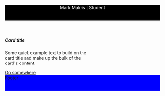 <link type="text/css" rel="stylesheet" href="/assets/css/bootstrap.css" />

<header class="fixed-top header" style="background-color: black; color: white; height: 50px; width: 100%; text-align: center">
Mark Makris | Student
</header>

<div class="container theBody">
  <div class="card" style="width: 18rem;">
  <div class="card-body">
    <h5 class="card-title">Card title</h5>
    <p class="card-text">Some quick example text to build on the card title and make up the bulk of the card's content.</p>
    <a href="#" class="btn btn-primary">Go somewhere</a>
  </div>
</div>
</div>

<footer class="footer" style="background-color: blue; height: 50px">
Footer
</footer>
